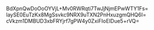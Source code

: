 BdXpnQwDoOoOYVjL+Mv0RWRqti7TwJjNjmEPwWTY1Fs=
laySE0EuTzKx8MgSsvkc9NRX9uTXN2PnHxuzgmQHQ6I=
cVkzm1DMBUD3xbFRYjrf7gPW4y0ZxiFIoEIDue5+rVQ=
